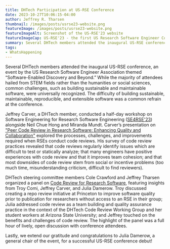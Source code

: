 ```yaml
---
title: DHTech Participation at US-RSE Conference
date: 2023-10-27T10:06:15-04:00
author: Jeffrey R. Tharsen 
thumbnail: /images/posts/usrse23-website.png
featureImage: /images/posts/usrse23-website.png
featureImageAlt: Screenshot of the US-RSE'23 website
featureImageCap: US-RSE'23 - the first US Research Software Engineer Conference
summary: Several DHTech members attended the inaugural US-RSE conference held in Chicago, Oct. 16-18, an event by the US Research Software Engineer Association themed “Software-Enabled Discovery and Beyond.” 
tags:
- WhatsHappening
---
```



Several DHTech members attended the inaugural US-RSE conference, an event by the US Research Software Engineer Association themed “Software-Enabled Discovery and Beyond.” While the majority of attendees hailed from STEM fields rather than the humanities or social sciences, common challenges, such as building sustainable and maintainable software, were universally recognized. The difficulty of building sustainable, maintainable, reproducible, and extensible software was a common refrain at the conference.

Jeffrey Carver, a DHTech member, conducted a half-day workshop on Software Engineering for Research Software Engineering ([SE4RSE'23](https://se4science.org/workshops/se4rse23/index.htm)) alongside Neil Chue Hong and Miranda Mundt.  Carver’s presentation on ["Peer Code Review in Research Software: Enhancing Quality and Collaboration"](https://us-rse.org/usrse23/program/sessions/#heading45) explored the processes, challenges, and improvements required when RSEs conduct code reviews. His survey of code review practices revealed that code reviews regularly identify issues which are difficult to test or statically analyze; that many engineers have positive experiences with code review and that it improves team cohesion; and that most downsides of code review stem from social or incentive problems (too much time, misunderstanding criticism, difficult to find reviewers).

DHTech steering committee members Cole Crawford and Jeffrey Tharsen organized a panel on [Code Review for Research Software](https://us-rse.org/usrse23/program/bofs/#code-review-for-research-software), featuring insights from Troy Comi, Jeffrey Carver, and Julia Damerow. Troy discussed creating a repo review initiative at Princeton to improve software quality prior to publication for researchers without access to an RSE in their group; Julia addressed code review as a team building and quality assurance practice in the context of the DHTech Code Review Working Group and her student workers at Arizona State University; and Jeffrey touched on the benefits and challenges of code review. The highlight of the panel was a full hour of lively, open discussion with conference attendees.

Lastly, we extend our gratitude and congratulations to Julia Damerow, a general chair of the event, for a successful US-RSE conference debut!

